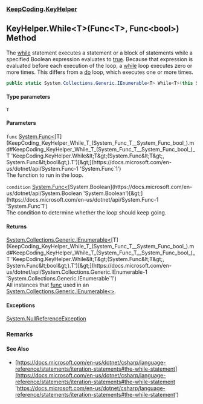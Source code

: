 ### [KeepCoding](KeepCoding.md 'KeepCoding').[KeyHelper](KeepCoding_KeyHelper.md 'KeepCoding.KeyHelper')
## KeyHelper.While&lt;T&gt;(Func&lt;T&gt;, Func&lt;bool&gt;) Method
The [while](https://docs.microsoft.com/en-us/dotnet/csharp/language-reference/keywords/while 'https://docs.microsoft.com/en-us/dotnet/csharp/language-reference/keywords/while') statement executes a statement or a block of statements while a specified Boolean expression evaluates to [true](https://docs.microsoft.com/en-us/dotnet/csharp/language-reference/builtin-types/bool 'https://docs.microsoft.com/en-us/dotnet/csharp/language-reference/builtin-types/bool'). Because that expression is evaluated before each execution of the loop, a [while](https://docs.microsoft.com/en-us/dotnet/csharp/language-reference/keywords/while 'https://docs.microsoft.com/en-us/dotnet/csharp/language-reference/keywords/while') loop executes zero or more times. This differs from a [do](https://docs.microsoft.com/en-us/dotnet/csharp/language-reference/keywords/do 'https://docs.microsoft.com/en-us/dotnet/csharp/language-reference/keywords/do') loop, which executes one or more times.  
```csharp
public static System.Collections.Generic.IEnumerable<T> While<T>(this System.Func<T> func, System.Func<bool> condition);
```
#### Type parameters
<a name='KeepCoding_KeyHelper_While_T_(System_Func_T__System_Func_bool_)_T'></a>
`T`  
  
#### Parameters
<a name='KeepCoding_KeyHelper_While_T_(System_Func_T__System_Func_bool_)_func'></a>
`func` [System.Func&lt;](https://docs.microsoft.com/en-us/dotnet/api/System.Func-1 'System.Func`1')[T](KeepCoding_KeyHelper_While_T_(System_Func_T__System_Func_bool_).md#KeepCoding_KeyHelper_While_T_(System_Func_T__System_Func_bool_)_T 'KeepCoding.KeyHelper.While&lt;T&gt;(System.Func&lt;T&gt;, System.Func&lt;bool&gt;).T')[&gt;](https://docs.microsoft.com/en-us/dotnet/api/System.Func-1 'System.Func`1')  
The function to run in the loop.
  
<a name='KeepCoding_KeyHelper_While_T_(System_Func_T__System_Func_bool_)_condition'></a>
`condition` [System.Func&lt;](https://docs.microsoft.com/en-us/dotnet/api/System.Func-1 'System.Func`1')[System.Boolean](https://docs.microsoft.com/en-us/dotnet/api/System.Boolean 'System.Boolean')[&gt;](https://docs.microsoft.com/en-us/dotnet/api/System.Func-1 'System.Func`1')  
The condition to determine whether the loop should keep going.
  
#### Returns
[System.Collections.Generic.IEnumerable&lt;](https://docs.microsoft.com/en-us/dotnet/api/System.Collections.Generic.IEnumerable-1 'System.Collections.Generic.IEnumerable`1')[T](KeepCoding_KeyHelper_While_T_(System_Func_T__System_Func_bool_).md#KeepCoding_KeyHelper_While_T_(System_Func_T__System_Func_bool_)_T 'KeepCoding.KeyHelper.While&lt;T&gt;(System.Func&lt;T&gt;, System.Func&lt;bool&gt;).T')[&gt;](https://docs.microsoft.com/en-us/dotnet/api/System.Collections.Generic.IEnumerable-1 'System.Collections.Generic.IEnumerable`1')  
All instances that [func](KeepCoding_KeyHelper_While_T_(System_Func_T__System_Func_bool_).md#KeepCoding_KeyHelper_While_T_(System_Func_T__System_Func_bool_)_func 'KeepCoding.KeyHelper.While&lt;T&gt;(System.Func&lt;T&gt;, System.Func&lt;bool&gt;).func') used in an [System.Collections.Generic.IEnumerable&lt;&gt;](https://docs.microsoft.com/en-us/dotnet/api/System.Collections.Generic.IEnumerable-1 'System.Collections.Generic.IEnumerable`1').
#### Exceptions
[System.NullReferenceException](https://docs.microsoft.com/en-us/dotnet/api/System.NullReferenceException 'System.NullReferenceException')  
### Remarks
#### See Also
- [https://docs.microsoft.com/en-us/dotnet/csharp/language-reference/statements/iteration-statements#the-while-statement](https://docs.microsoft.com/en-us/dotnet/csharp/language-reference/statements/iteration-statements#the-while-statement 'https://docs.microsoft.com/en-us/dotnet/csharp/language-reference/statements/iteration-statements#the-while-statement')
